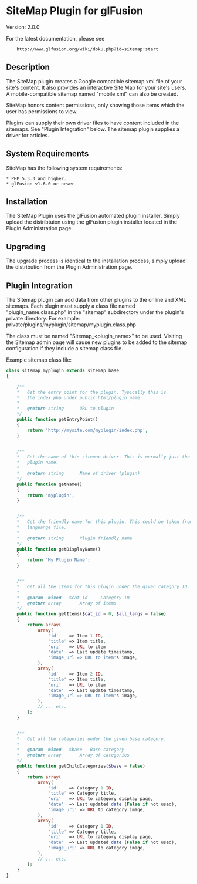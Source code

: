# SiteMap Plugin for glFusion
Version: 2.0.0

For the latest documentation, please see

        http://www.glfusion.org/wiki/doku.php?id=sitemap:start

## Description
The SiteMap plugin creates a Google compatible sitemap.xml file of your
site's content. It also provides an interactive Site Map for your site's
users. A mobile-compatible sitemap named "mobile.xml" can also be created.

SiteMap honors content permissions, only showing those items which the
user has permissions to view.

Plugins can supply their own driver files to have content included in the sitemaps.
See "Plugin Integration" below. The sitemap plugin supplies a driver for articles.

## System Requirements
SiteMap has the following system requirements:

    * PHP 5.3.3 and higher.
    * glFusion v1.6.0 or newer

## Installation
The SiteMap  Plugin uses the glFusion automated plugin installer.
Simply upload the distribtuion using the glFusion plugin installer located in
the Plugin Administration page.

## Upgrading
The upgrade process is identical to the installation process, simply upload
the distribution from the Plugin Administration page.

## Plugin Integration
The Sitemap plugin can add data from other plugins to the online and XML
sitemaps. Each plugin must supply a class file named "plugin_name.class.php"
in the "sitemap" subdirectory under the plugin's private directory.
For example: private/plugins/myplugin/sitemap/myplugin.class.php

The class must be named "Sitemap_<plugin_name>" to be used. Visiting the Sitemap admin
page will cause new plugins to be added to the sitemap configuration if they include a
sitemap class file.

Example sitemap class file:

```php
class sitemap_myplugin extends sitemap_base
{

    /**
    *   Get the entry point for the plugin. Typically this is
    *   the index.php under public_html/plugin_name.
    *
    *   @return string      URL to plugin
    */
    public function getEntryPoint()
    {
        return 'http://mysite.com/myplugin/index.php';
    }


    /**
    *   Get the name of this sitemap driver. This is normally just the
    *   plugin name.
    *
    *   @return string      Name of driver (plugin)
    */
    public function getName()
    {
        return 'myplugin';
    }


    /**
    *   Get the friendly name for this plugin. This could be taken from a
    *   languange file.
    *
    *   @return string      Plugin friendly name
    */
    public function getDisplayName()
    {
        return 'My Plugin Name';
    }


    /**
    *   Get all the items for this plugin under the given category ID.
    *
    *   @param  mixed   $cat_id     Category ID
    *   @return array       Array of items
    */
    public function getItems($cat_id = 0, $all_langs = false)
    {
        return array(
            array(
                'id'    => Item 1 ID,
                'title' => Item title,
                'uri'   => URL to item
                'date'  => Last update timestamp,
                'image_url => URL to item's image,
            ),
            array(
                'id'    => Item 2 ID,
                'title' => Item title,
                'uri'   => URL to item
                'date'  => Last update timestamp,
                'image_url => URL to item's image,
            ),
            // ... etc.
        );
    }


    /**
    *   Get all the categories under the given base category.
    *
    *   @param  mixed   $base   Base category
    *   @return array       Array of categories
    */
    public function getChildCategories($base = false)
    {
        return array(
            array(
                'id'    => Category 1 ID,
                'title' => Category title,
                'uri'   => URL to category display page,
                'date'  => Last updated date (False if not used),
                'image_uri' => URL to category image,
            ),
            array(
                'id'    => Category 1 ID,
                'title' => Category title,
                'uri'   => URL to category display page,
                'date'  => Last updated date (False if not used),
                'image_uri' => URL to category image,
            ),
            // ... etc.
        );
    }
}
```